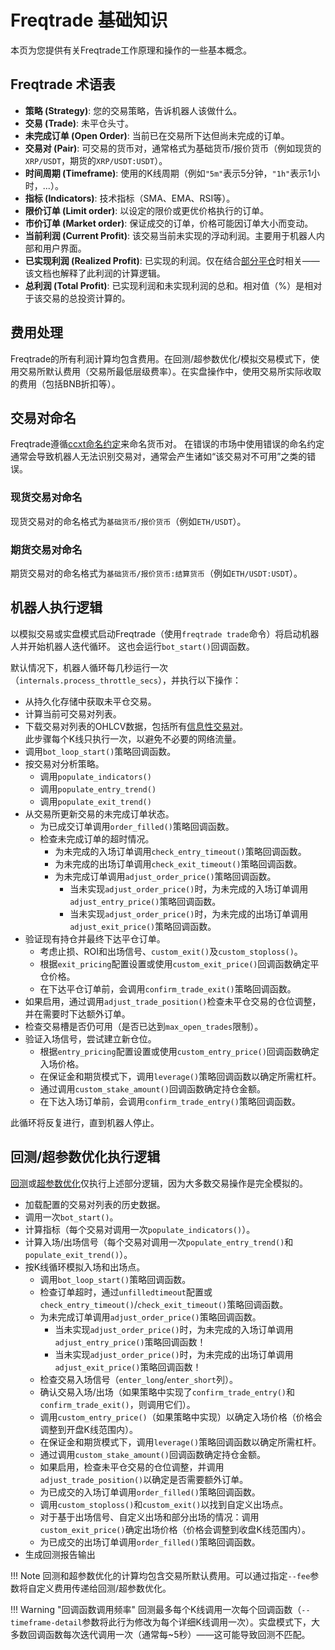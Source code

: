 # Freqtrade 基础知识

本页为您提供有关Freqtrade工作原理和操作的一些基本概念。

## Freqtrade 术语表

* **策略 (Strategy)**: 您的交易策略，告诉机器人该做什么。
* **交易 (Trade)**: 未平仓头寸。
* **未完成订单 (Open Order)**: 当前已在交易所下达但尚未完成的订单。
* **交易对 (Pair)**: 可交易的货币对，通常格式为基础货币/报价货币（例如现货的`XRP/USDT`，期货的`XRP/USDT:USDT`）。
* **时间周期 (Timeframe)**: 使用的K线周期（例如`"5m"`表示5分钟，`"1h"`表示1小时，...）。
* **指标 (Indicators)**: 技术指标（SMA、EMA、RSI等）。
* **限价订单 (Limit order)**: 以设定的限价或更优价格执行的订单。
* **市价订单 (Market order)**: 保证成交的订单，价格可能因订单大小而变动。
* **当前利润 (Current Profit)**: 该交易当前未实现的浮动利润。主要用于机器人内部和用户界面。
* **已实现利润 (Realized Profit)**: 已实现的利润。仅在结合[部分平仓](strategy-callbacks.md#adjust-trade-position)时相关——该文档也解释了此利润的计算逻辑。
* **总利润 (Total Profit)**: 已实现利润和未实现利润的总和。相对值（%）是相对于该交易的总投资计算的。

## 费用处理

Freqtrade的所有利润计算均包含费用。在回测/超参数优化/模拟交易模式下，使用交易所默认费用（交易所最低层级费率）。在实盘操作中，使用交易所实际收取的费用（包括BNB折扣等）。

## 交易对命名

Freqtrade遵循[ccxt命名约定](https://docs.ccxt.com/#/README?id=consistency-of-base-and-quote-currencies)来命名货币对。
在错误的市场中使用错误的命名约定通常会导致机器人无法识别交易对，通常会产生诸如“该交易对不可用”之类的错误。

### 现货交易对命名

现货交易对的命名格式为`基础货币/报价货币`（例如`ETH/USDT`）。

### 期货交易对命名

期货交易对的命名格式为`基础货币/报价货币:结算货币`（例如`ETH/USDT:USDT`）。

## 机器人执行逻辑

以模拟交易或实盘模式启动Freqtrade（使用`freqtrade trade`命令）将启动机器人并开始机器人迭代循环。
这也会运行`bot_start()`回调函数。

默认情况下，机器人循环每几秒运行一次（`internals.process_throttle_secs`），并执行以下操作：

* 从持久化存储中获取未平仓交易。
* 计算当前可交易对列表。
* 下载交易对列表的OHLCV数据，包括所有[信息性交易对](strategy-customization.md#get-data-for-non-tradeable-pairs)。  
  此步骤每个K线只执行一次，以避免不必要的网络流量。
* 调用`bot_loop_start()`策略回调函数。
* 按交易对分析策略。
  * 调用`populate_indicators()`
  * 调用`populate_entry_trend()`
  * 调用`populate_exit_trend()`
* 从交易所更新交易的未完成订单状态。
  * 为已成交订单调用`order_filled()`策略回调函数。
  * 检查未完成订单的超时情况。
    * 为未完成的入场订单调用`check_entry_timeout()`策略回调函数。
    * 为未完成的出场订单调用`check_exit_timeout()`策略回调函数。
    * 为未完成订单调用`adjust_order_price()`策略回调函数。
      * 当未实现`adjust_order_price()`时，为未完成的入场订单调用`adjust_entry_price()`策略回调函数。
      * 当未实现`adjust_order_price()`时，为未完成的出场订单调用`adjust_exit_price()`策略回调函数。
* 验证现有持仓并最终下达平仓订单。
  * 考虑止损、ROI和出场信号、`custom_exit()`及`custom_stoploss()`。
  * 根据`exit_pricing`配置设置或使用`custom_exit_price()`回调函数确定平仓价格。
  * 在下达平仓订单前，会调用`confirm_trade_exit()`策略回调函数。
* 如果启用，通过调用`adjust_trade_position()`检查未平仓交易的仓位调整，并在需要时下达额外订单。
* 检查交易槽是否仍可用（是否已达到`max_open_trades`限制）。
* 验证入场信号，尝试建立新仓位。
  * 根据`entry_pricing`配置设置或使用`custom_entry_price()`回调函数确定入场价格。
  * 在保证金和期货模式下，调用`leverage()`策略回调函数以确定所需杠杆。
  * 通过调用`custom_stake_amount()`回调函数确定持仓金额。
  * 在下达入场订单前，会调用`confirm_trade_entry()`策略回调函数。

此循环将反复进行，直到机器人停止。

## 回测/超参数优化执行逻辑

[回测](backtesting.md)或[超参数优化](hyperopt.md)仅执行上述部分逻辑，因为大多数交易操作是完全模拟的。

* 加载配置的交易对列表的历史数据。
* 调用一次`bot_start()`。
* 计算指标（每个交易对调用一次`populate_indicators()`）。
* 计算入场/出场信号（每个交易对调用一次`populate_entry_trend()`和`populate_exit_trend()`）。
* 按K线循环模拟入场和出场点。
  * 调用`bot_loop_start()`策略回调函数。
  * 检查订单超时，通过`unfilledtimeout`配置或`check_entry_timeout()`/`check_exit_timeout()`策略回调函数。
  * 为未完成订单调用`adjust_order_price()`策略回调函数。
    * 当未实现`adjust_order_price()`时，为未完成的入场订单调用`adjust_entry_price()`策略回调函数！
    * 当未实现`adjust_order_price()`时，为未完成的出场订单调用`adjust_exit_price()`策略回调函数！
  * 检查交易入场信号（`enter_long`/`enter_short`列）。
  * 确认交易入场/出场（如果策略中实现了`confirm_trade_entry()`和`confirm_trade_exit()`，则调用它们）。
  * 调用`custom_entry_price()`（如果策略中实现）以确定入场价格（价格会调整到开盘K线范围内）。
  * 在保证金和期货模式下，调用`leverage()`策略回调函数以确定所需杠杆。
  * 通过调用`custom_stake_amount()`回调函数确定持仓金额。
  * 如果启用，检查未平仓交易的仓位调整，并调用`adjust_trade_position()`以确定是否需要额外订单。
  * 为已成交的入场订单调用`order_filled()`策略回调函数。
  * 调用`custom_stoploss()`和`custom_exit()`以找到自定义出场点。
  * 对于基于出场信号、自定义出场和部分出场的情况：调用`custom_exit_price()`确定出场价格（价格会调整到收盘K线范围内）。
  * 为已成交的出场订单调用`order_filled()`策略回调函数。
* 生成回测报告输出

!!! Note
    回测和超参数优化的计算均包含交易所默认费用。可以通过指定`--fee`参数将自定义费用传递给回测/超参数优化。

!!! Warning "回调函数调用频率"
    回测最多每个K线调用一次每个回调函数（`--timeframe-detail`参数将此行为修改为每个详细K线调用一次）。实盘模式下，大多数回调函数每次迭代调用一次（通常每~5秒）——这可能导致回测不匹配。